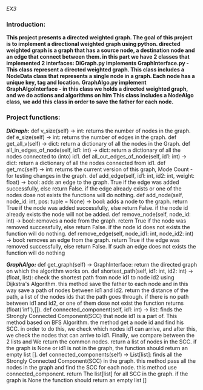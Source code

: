 _EX3_

 ### Introduction: 

**This project presents a directed weighted graph. 
The goal of this project is to implement a directional weighted graph using python.
 directed weighted graph is a graph that has a source node, a destination node and an edge that connect between them.
 in this part we have 2 classes that implemented 2 interfaces:
 DiGraph.py implements GraphInterface.py - This class represent a directed weighted graph.
This class includes a NodeData class that represents a single node in a graph. Each node has a unique key, tag and location. 
GraphAlgo.py implement GraphAlgoInterface - in this class we holds a directed weighted graph, and we do actions and algorithms on him This class includes a NodeAlgo class, we add this class in order to save the father for each node.**

### Project functions:
_**DiGraph:**_
def v_size(self) -> int: returns the number of nodes in the graph.
def e_size(self) -> int: returns the number of edges in the graph.
def get_all_v(self) -> dict: return a dictionary of all the nodes in the Graph. 
def all_in_edges_of_node(self, id1: int) -> dict: return a dictionary of all the nodes connected to (into) id1.
def all_out_edges_of_node(self, id1: int) -> dict: return a dictionary of all the nodes connected from id1.
def get_mc(self) -> int: returns the current version of this graph, Mode Count - for testing changes in the graph.
def add_edge(self, id1: int, id2: int, weight: float) -> bool: adds an edge to the graph. 
  True if the edge was added successfully, else return False. if the edge already exists or one of the nodes dose not exists the functions will do nothing.
def add_node(self, node_id: int, pos: tuple = None) -> bool: adds a node to the graph.
  return True if the node was added successfully, else return False. if the node id already exists the node will not be added.
def remove_node(self, node_id: int) -> bool: removes a node from the graph.
  retern True if the node was removed successfully, else return False. if the node id does not exists the function will do nothing.
def remove_edge(self, node_id1: int, node_id2: int) -> bool: removes an edge from the graph.
            return True if the edge was removed successfully, else return False. If such an edge does not exists the function will do nothing

_**GraphAlgo:**_
def get_graph(self) -> GraphInterface: return the directed graph on which the algorithm works on.
def shortest_path(self, id1: int, id2: int) -> (float, list): check the shortest path from node id1 to node id2 using Dijkstra's Algorithm.
    this method save the father to each node and in this way save a path of nodes between id1 and id2.
        return the distance of the path, a list of the nodes ids that the path goes through.
        if there is no path between id1 and id2, or one of them dose not exist the function returns (float('inf'),[]).
 def connected_component(self, id1: int) -> list: finds the Strongly Connected Component(SCC) that node id1 is a part of. This method based on BFS Algorithm.
        the method get a node id and find his SCC.
        in order to do this, we check which nodes id1 can arrive, and after this, we check the nodes that can arrive to id1.
        Finally, we compare between the 2 lists and We return the common nodes.
        return a list of nodes in the SCC.
        if the graph is None or id1 is not in the graph, the function should return an empty list [].
 def connected_components(self) -> List[list]: finds all the Strongly Connected Component(SCC) in the graph.
        this method pass all the nodes in the graph and find the SCC for each node. this method use connected_component.
        return The list[list] for all SCC in the graph. if the graph is None the function should return an empty list []      



